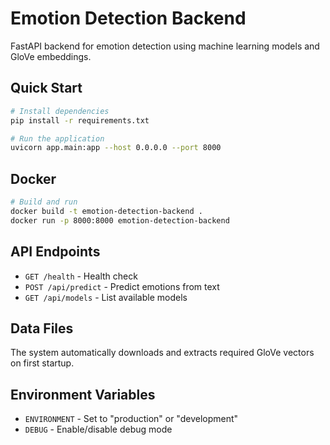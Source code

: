 # Emotion Detection Backend

FastAPI backend for emotion detection using machine learning models and GloVe embeddings.

## Quick Start

```bash
# Install dependencies
pip install -r requirements.txt

# Run the application
uvicorn app.main:app --host 0.0.0.0 --port 8000
```

## Docker

```bash
# Build and run
docker build -t emotion-detection-backend .
docker run -p 8000:8000 emotion-detection-backend
```

## API Endpoints

- `GET /health` - Health check
- `POST /api/predict` - Predict emotions from text
- `GET /api/models` - List available models

## Data Files

The system automatically downloads and extracts required GloVe vectors on first startup.

## Environment Variables

- `ENVIRONMENT` - Set to "production" or "development"
- `DEBUG` - Enable/disable debug mode
